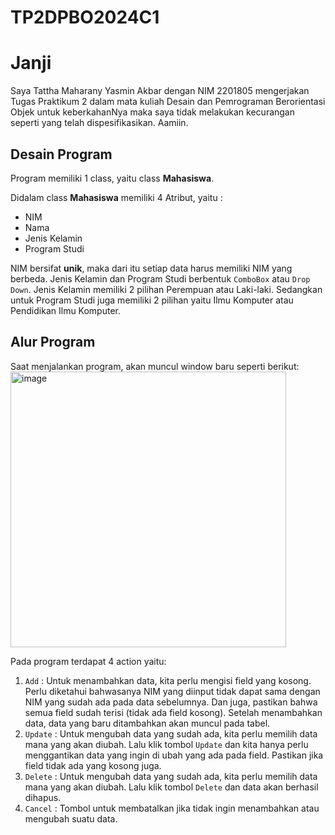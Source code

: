 # TP2DPBO2024C1

# Janji

Saya Tattha Maharany Yasmin Akbar dengan NIM 2201805 mengerjakan Tugas Praktikum 2 dalam mata kuliah Desain dan Pemrograman Berorientasi Objek untuk keberkahanNya maka saya tidak melakukan kecurangan seperti yang telah dispesifikasikan. Aamiin.

## Desain Program 
Program memiliki 1 class, yaitu class **Mahasiswa**.

Didalam class **Mahasiswa** memiliki 4 Atribut, yaitu : 
* NIM
* Nama
* Jenis Kelamin
* Program Studi

NIM bersifat **unik**, maka dari itu setiap data harus memiliki NIM yang berbeda. Jenis Kelamin dan Program Studi berbentuk ``ComboBox`` atau ``Drop Down``. Jenis Kelamin memiliki 2 pilihan Perempuan atau Laki-laki. Sedangkan untuk Program Studi juga memiliki 2 pilihan yaitu Ilmu Komputer atau Pendidikan Ilmu Komputer.

## Alur Program
Saat menjalankan program, akan muncul window baru seperti berikut:
<img width="441" alt="image" src="https://github.com/tatxha/TP2DPBO2024C1/assets/134766457/bdc849b4-5ce5-4015-baee-8db7469b3280">

Pada program terdapat 4 action yaitu:
1. `Add` :
   Untuk menambahkan data, kita perlu mengisi field yang kosong. Perlu diketahui bahwasanya NIM yang diinput tidak dapat sama dengan NIM yang sudah ada pada data sebelumnya. Dan juga, pastikan bahwa semua field sudah terisi (tidak ada field kosong). Setelah menambahkan data, data yang baru ditambahkan akan muncul pada tabel.
3. `Update` :
   Untuk mengubah data yang sudah ada, kita perlu memilih data mana yang akan diubah. Lalu klik tombol `Update` dan kita hanya perlu menggantikan data yang ingin di ubah yang ada pada field. Pastikan jika field tidak ada yang kosong juga.
5. `Delete` :
   Untuk mengubah data yang sudah ada, kita perlu memilih data mana yang akan diubah. Lalu klik tombol `Delete` dan data akan berhasil dihapus.
7. `Cancel` :
   Tombol untuk membatalkan jika tidak ingin menambahkan atau mengubah suatu data.
